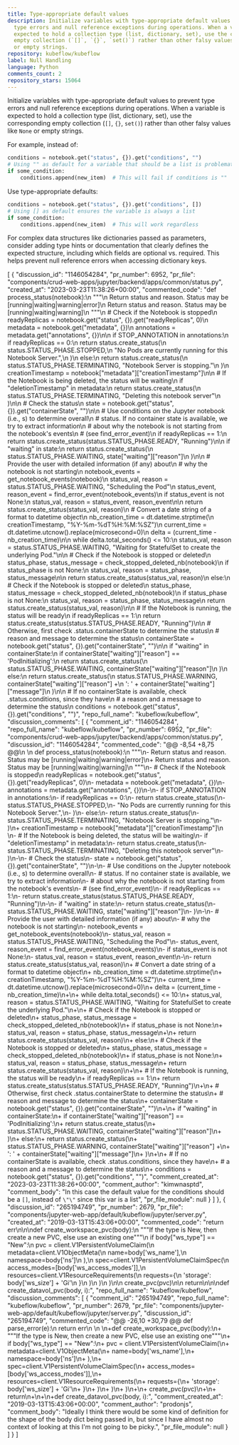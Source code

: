```yaml
---
title: Type-appropriate default values
description: Initialize variables with type-appropriate default values to prevent
  type errors and null reference exceptions during operations. When a variable is
  expected to hold a collection type (list, dictionary, set), use the corresponding
  empty collection (`[]`, `{}`, `set()`) rather than other falsy values like `None`
  or empty strings.
repository: kubeflow/kubeflow
label: Null Handling
language: Python
comments_count: 2
repository_stars: 15064
---
```


Initialize variables with type-appropriate default values to prevent type errors and null reference exceptions during operations. When a variable is expected to hold a collection type (list, dictionary, set), use the corresponding empty collection (`[]`, `{}`, `set()`) rather than other falsy values like `None` or empty strings.

For example, instead of:
```python
conditions = notebook.get("status", {}).get("conditions", "")
# Using "" as default for a variable that should be a list is problematic
if some_condition:
    conditions.append(new_item)  # This will fail if conditions is ""
```

Use type-appropriate defaults:
```python
conditions = notebook.get("status", {}).get("conditions", [])
# Using [] as default ensures the variable is always a list
if some_condition:
    conditions.append(new_item)  # This will work regardless
```

For complex data structures like dictionaries passed as parameters, consider adding type hints or documentation that clearly defines the expected structure, including which fields are optional vs. required. This helps prevent null reference errors when accessing dictionary keys.


[
  {
    "discussion_id": "1146054284",
    "pr_number": 6952,
    "pr_file": "components/crud-web-apps/jupyter/backend/apps/common/status.py",
    "created_at": "2023-03-23T11:38:26+00:00",
    "commented_code": "def process_status(notebook):\n    \"\"\"\n    Return status and reason. Status may be [running|waiting|warning|error]\n    Return status and reason. Status may be [running|waiting|warning]\n    \"\"\"\n    # Check if the Notebook is stopped\n    readyReplicas = notebook.get(\"status\", {}).get(\"readyReplicas\", 0)\n    metadata = notebook.get(\"metadata\", {})\n    annotations = metadata.get(\"annotations\", {})\n\n    if STOP_ANNOTATION in annotations:\n        if readyReplicas == 0:\n            return status.create_status(\n                status.STATUS_PHASE.STOPPED,\n                \"No Pods are currently running for this Notebook Server.\",\n            )\n        else:\n            return status.create_status(\n                status.STATUS_PHASE.TERMINATING, \"Notebook Server is stopping.\"\n            )\n    creationTimestamp = notebook[\"metadata\"][\"creationTimestamp\"]\n\n    # If the Notebook is being deleted, the status will be waiting\n    if \"deletionTimestamp\" in metadata:\n        return status.create_status(\n            status.STATUS_PHASE.TERMINATING, \"Deleting this notebook server\"\n        )\n\n    # Check the status\n    state = notebook.get(\"status\", {}).get(\"containerState\", \"\")\n\n    # Use conditions on the Jupyter notebook (i.e., s) to determine overall\n    # status. If no container state is available, we try to extract information\n    # about why the notebook is not starting from the notebook's events\n    # (see find_error_event)\n    if readyReplicas == 1:\n        return status.create_status(status.STATUS_PHASE.READY, \"Running\")\n\n    if \"waiting\" in state:\n        return status.create_status(\n            status.STATUS_PHASE.WAITING, state[\"waiting\"][\"reason\"]\n        )\n\n    # Provide the user with detailed information (if any) about\n    # why the notebook is not starting\n    notebook_events = get_notebook_events(notebook)\n    status_val, reason = status.STATUS_PHASE.WAITING, \"Scheduling the Pod\"\n    status_event, reason_event = find_error_event(notebook_events)\n    if status_event is not None:\n        status_val, reason = status_event, reason_event\n\n    return status.create_status(status_val, reason)\n    # Convert a date string of a format to datetime object\n    nb_creation_time = dt.datetime.strptime(\n        creationTimestamp, \"%Y-%m-%dT%H:%M:%SZ\")\n    current_time = dt.datetime.utcnow().replace(microsecond=0)\n    delta = (current_time - nb_creation_time)\n\n    while delta.total_seconds() <= 10:\n        status_val, reason = status.STATUS_PHASE.WAITING, \"Waiting for StatefulSet to create the underlying Pod.\"\n\n        # Check if the Notebook is stopped or deleted\n        status_phase, status_message = check_stopped_deleted_nb(notebook)\n        if status_phase is not None:\n            status_val, reason = status_phase, status_message\n\n        return status.create_status(status_val, reason)\n    else:\n        # Check if the Notebook is stopped or deleted\n        status_phase, status_message = check_stopped_deleted_nb(notebook)\n        if status_phase is not None:\n            status_val, reason = status_phase, status_message\n            return status.create_status(status_val, reason)\n\n        # If the Notebook is running, the status will be ready\n        if readyReplicas == 1:\n            return status.create_status(status.STATUS_PHASE.READY, \"Running\")\n\n        # Otherwise, first check .status.containerState to determine the status\n        # reason and message to determine the status\n        containerState = notebook.get(\"status\", {}).get(\"containerState\", \"\")\n\n        if \"waiting\" in containerState:\n            if containerState[\"waiting\"][\"reason\"] == 'PodInitializing':\n                return status.create_status(\n                    status.STATUS_PHASE.WAITING, containerState[\"waiting\"][\"reason\"]\n                )\n            else:\n                return status.create_status(\n                    status.STATUS_PHASE.WARNING, containerState[\"waiting\"][\"reason\"] +\n                    ': ' + containerState[\"waiting\"][\"message\"]\n                )\n\n        # If no containerState is available, check .status.conditions, since they have\n        # a reason and a message to determine the status\n        conditions = notebook.get(\"status\", {}).get(\"conditions\", \"\")",
    "repo_full_name": "kubeflow/kubeflow",
    "discussion_comments": [
      {
        "comment_id": "1146054284",
        "repo_full_name": "kubeflow/kubeflow",
        "pr_number": 6952,
        "pr_file": "components/crud-web-apps/jupyter/backend/apps/common/status.py",
        "discussion_id": "1146054284",
        "commented_code": "@@ -8,54 +8,75 @@\n \n def process_status(notebook):\n     \"\"\"\n-    Return status and reason. Status may be [running|waiting|warning|error]\n+    Return status and reason. Status may be [running|waiting|warning]\n     \"\"\"\n-    # Check if the Notebook is stopped\n     readyReplicas = notebook.get(\"status\", {}).get(\"readyReplicas\", 0)\n-    metadata = notebook.get(\"metadata\", {})\n-    annotations = metadata.get(\"annotations\", {})\n-\n-    if STOP_ANNOTATION in annotations:\n-        if readyReplicas == 0:\n-            return status.create_status(\n-                status.STATUS_PHASE.STOPPED,\n-                \"No Pods are currently running for this Notebook Server.\",\n-            )\n-        else:\n-            return status.create_status(\n-                status.STATUS_PHASE.TERMINATING, \"Notebook Server is stopping.\"\n-            )\n+    creationTimestamp = notebook[\"metadata\"][\"creationTimestamp\"]\n \n-    # If the Notebook is being deleted, the status will be waiting\n-    if \"deletionTimestamp\" in metadata:\n-        return status.create_status(\n-            status.STATUS_PHASE.TERMINATING, \"Deleting this notebook server\"\n-        )\n-\n-    # Check the status\n-    state = notebook.get(\"status\", {}).get(\"containerState\", \"\")\n-\n-    # Use conditions on the Jupyter notebook (i.e., s) to determine overall\n-    # status. If no container state is available, we try to extract information\n-    # about why the notebook is not starting from the notebook's events\n-    # (see find_error_event)\n-    if readyReplicas == 1:\n-        return status.create_status(status.STATUS_PHASE.READY, \"Running\")\n-\n-    if \"waiting\" in state:\n-        return status.create_status(\n-            status.STATUS_PHASE.WAITING, state[\"waiting\"][\"reason\"]\n-        )\n-\n-    # Provide the user with detailed information (if any) about\n-    # why the notebook is not starting\n-    notebook_events = get_notebook_events(notebook)\n-    status_val, reason = status.STATUS_PHASE.WAITING, \"Scheduling the Pod\"\n-    status_event, reason_event = find_error_event(notebook_events)\n-    if status_event is not None:\n-        status_val, reason = status_event, reason_event\n-\n-    return status.create_status(status_val, reason)\n+    # Convert a date string of a format to datetime object\n+    nb_creation_time = dt.datetime.strptime(\n+        creationTimestamp, \"%Y-%m-%dT%H:%M:%SZ\")\n+    current_time = dt.datetime.utcnow().replace(microsecond=0)\n+    delta = (current_time - nb_creation_time)\n+\n+    while delta.total_seconds() <= 10:\n+        status_val, reason = status.STATUS_PHASE.WAITING, \"Waiting for StatefulSet to create the underlying Pod.\"\n+\n+        # Check if the Notebook is stopped or deleted\n+        status_phase, status_message = check_stopped_deleted_nb(notebook)\n+        if status_phase is not None:\n+            status_val, reason = status_phase, status_message\n+\n+        return status.create_status(status_val, reason)\n+    else:\n+        # Check if the Notebook is stopped or deleted\n+        status_phase, status_message = check_stopped_deleted_nb(notebook)\n+        if status_phase is not None:\n+            status_val, reason = status_phase, status_message\n+            return status.create_status(status_val, reason)\n+\n+        # If the Notebook is running, the status will be ready\n+        if readyReplicas == 1:\n+            return status.create_status(status.STATUS_PHASE.READY, \"Running\")\n+\n+        # Otherwise, first check .status.containerState to determine the status\n+        # reason and message to determine the status\n+        containerState = notebook.get(\"status\", {}).get(\"containerState\", \"\")\n+\n+        if \"waiting\" in containerState:\n+            if containerState[\"waiting\"][\"reason\"] == 'PodInitializing':\n+                return status.create_status(\n+                    status.STATUS_PHASE.WAITING, containerState[\"waiting\"][\"reason\"]\n+                )\n+            else:\n+                return status.create_status(\n+                    status.STATUS_PHASE.WARNING, containerState[\"waiting\"][\"reason\"] +\n+                    ': ' + containerState[\"waiting\"][\"message\"]\n+                )\n+\n+        # If no containerState is available, check .status.conditions, since they have\n+        # a reason and a message to determine the status\n+        conditions = notebook.get(\"status\", {}).get(\"conditions\", \"\")",
        "comment_created_at": "2023-03-23T11:38:26+00:00",
        "comment_author": "kimwnasptd",
        "comment_body": "In this case the default value for the conditions should be a `[]`, instead of `\"\"` since this var is a list",
        "pr_file_module": null
      }
    ]
  },
  {
    "discussion_id": "265194749",
    "pr_number": 2679,
    "pr_file": "components/jupyter-web-app/default/kubeflow/jupyter/server.py",
    "created_at": "2019-03-13T15:43:06+00:00",
    "commented_code": "return err\n\n\ndef create_workspace_pvc(body):\n  \"\"\"If the type is New, then create a new PVC, else use an existing one\"\"\"\n  if body[\"ws_type\"] == \"New\":\n    pvc = client.V1PersistentVolumeClaim(\n        metadata=client.V1ObjectMeta(\n            name=body['ws_name'],\n            namespace=body['ns']\n        ),\n        spec=client.V1PersistentVolumeClaimSpec(\n            access_modes=[body['ws_access_modes']],\n            resources=client.V1ResourceRequirements(\n                requests={\n                    'storage': body['ws_size'] + 'Gi'\n                }\n            )\n        )\n    )\n\n    create_pvc(pvc)\n\n  return\n\n\ndef create_datavol_pvc(body, i):",
    "repo_full_name": "kubeflow/kubeflow",
    "discussion_comments": [
      {
        "comment_id": "265194749",
        "repo_full_name": "kubeflow/kubeflow",
        "pr_number": 2679,
        "pr_file": "components/jupyter-web-app/default/kubeflow/jupyter/server.py",
        "discussion_id": "265194749",
        "commented_code": "@@ -26,10 +30,79 @@ def parse_error(e):\n   return err\n \n \n+def create_workspace_pvc(body):\n+  \"\"\"If the type is New, then create a new PVC, else use an existing one\"\"\"\n+  if body[\"ws_type\"] == \"New\":\n+    pvc = client.V1PersistentVolumeClaim(\n+        metadata=client.V1ObjectMeta(\n+            name=body['ws_name'],\n+            namespace=body['ns']\n+        ),\n+        spec=client.V1PersistentVolumeClaimSpec(\n+            access_modes=[body['ws_access_modes']],\n+            resources=client.V1ResourceRequirements(\n+                requests={\n+                    'storage': body['ws_size'] + 'Gi'\n+                }\n+            )\n+        )\n+    )\n+\n+    create_pvc(pvc)\n+\n+  return\n+\n+\n+def create_datavol_pvc(body, i):",
        "comment_created_at": "2019-03-13T15:43:06+00:00",
        "comment_author": "prodonjs",
        "comment_body": "Ideally I think there would be some kind of definition for the shape of the body dict being passed in, but since I have almost no context of looking at this I'm not going to be picky.",
        "pr_file_module": null
      }
    ]
  }
]
